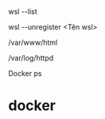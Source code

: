 <!-- Wsl -->
<!-- Danh sách wsl -->
wsl --list

<!-- Mở powershell -->
<!-- Xóa Wsl -->
wsl --unregister <Tên wsl>


<!-- Thư mục chứa source mặc định của apache -->
/var/www/html

<!-- Thư mục chứa access log mặc định của apache -->
/var/log/httpd


<!-- Docker -->
<!-- Danh sách container -->
Docker ps

<!-- Dừng container -->

<!-- Xóa container -->

<!-- Vào container -->
# docker
